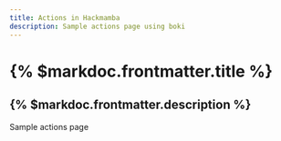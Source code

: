 ```yaml
---
title: Actions in Hackmamba
description: Sample actions page using boki
---
```


# {% $markdoc.frontmatter.title %}

## {% $markdoc.frontmatter.description %}

Sample actions page
